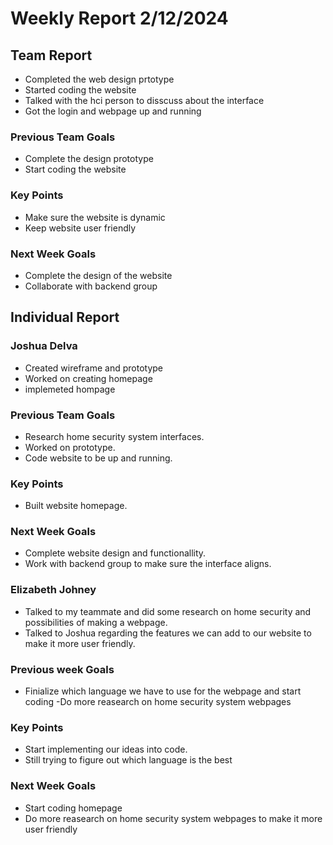 # Weekly Report 2/12/2024
## Team Report
- Completed the web design prtotype
- Started coding the website
- Talked with the hci person to disscuss about the interface
- Got the login and webpage up and running

### Previous Team Goals
- Complete the design prototype
- Start coding the website

### Key Points
- Make sure the website is dynamic
- Keep website user friendly
  
### Next Week Goals
- Complete the design of the website
- Collaborate with backend group

## Individual Report
### Joshua Delva
- Created wireframe and prototype
- Worked on creating homepage
- implemeted hompage

### Previous Team Goals
- Research home security system interfaces.
- Worked on prototype.
- Code website to be up and running.
  
### Key Points
- Built website homepage.
  
### Next Week Goals
- Complete website design and functionallity.
- Work with backend group to make sure the interface aligns.

### Elizabeth Johney
- Talked to my teammate and did some research on home security and possibilities of making a webpage.
- Talked to Joshua regarding the features we can add to our website to make it more user friendly. 

### Previous week Goals
- Finialize which language we have to use for the webpage and start coding
-Do more reasearch on home security system webpages

 ### Key Points
  - Start implementing our ideas into code.
  - Still trying to figure out which language is the best
### Next Week Goals
- Start coding homepage
- Do more reasearch on home security system webpages to make it more user friendly 
  
